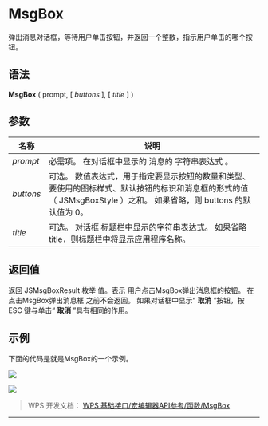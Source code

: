# MsgBox

弹出消息对话框，等待用户单击按钮，并返回一个整数，指示用户单击的哪个按钮。

## 语法

**MsgBox** ( prompt, \[ *buttons* \], \[ *title* \] )

## 参数

| 名称      | 说明                                                                           |
|-----------|---------------------------------------------------------------------------------------------------|
| *prompt*    | 必需项。 在对话框中显示的 消息的 字符串表达式 。                            
| *buttons* | 可选。 数值表达式，用于指定要显示按钮的数量和类型、要使用的图标样式、默认按钮的标识和消息框的形式的值（ JSMsgBoxStyle ）之和。 如果省略，则 buttons 的默认值为 0。 |
| *title*   | 可选。 对话框 标题栏中显示的字符串表达式。 如果省略 title，则标题栏中将显示应用程序名称。             |

## 返回值

返回 JSMsgBoxResult 枚举 值。表示 用户点击MsgBox弹出消息框的按钮。 在 点击MsgBox弹出消息框 之前不会返回。 如果对话框中显示“ **取消** ”按钮，按 ESC 键与单击“ **取消** ”具有相同的作用。

## 示例

下面的代码是就是MsgBox的一个示例。

![](Base64图像/Base64图像47来自_WPS%20基础接口_宏编辑器API参考_函数_MsgBox.png)

![](Base64图像/Base64图像48来自_WPS%20基础接口_宏编辑器API参考_函数_MsgBox.png)

> WPS 开发文档： [WPS 基础接口/宏编辑器API参考/函数/MsgBox](https://qn.cache.wpscdn.cn/encs/doc/office_v19/topics/WPS%20%E5%9F%BA%E7%A1%80%E6%8E%A5%E5%8F%A3/%E5%AE%8F%E7%BC%96%E8%BE%91%E5%99%A8API%E5%8F%82%E8%80%83/%E5%87%BD%E6%95%B0/MsgBox.html)

------------------------------------------------------------------------
